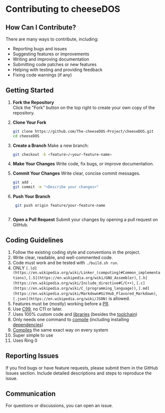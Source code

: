 # Contributing to cheeseDOS

## How Can I Contribute?

There are many ways to contribute, including:

- Reporting bugs and issues  
- Suggesting features or improvements  
- Writing and improving documentation  
- Submitting code patches or new features  
- Helping with testing and providing feedback
- Fixing code warnings (if any)

## Getting Started

1. **Fork the Repository**  
   Click the "Fork" button on the top right to create your own copy of the repository.

2. **Clone Your Fork**  
   ```bash
   git clone https://github.com/The-cheeseDOS-Project/cheeseDOS.git
   cd cheeseDOS
   ```

3. **Create a Branch**
   Make a new branch:
   ```bash
   git checkout -b <feature>/<your-feature-name>
   ```

4. **Make Your Changes**
   Write code, fix bugs, or improve documentation.

5. **Commit Your Changes**
   Write clear, concise commit messages.
   ```bash
   git add .
   git commit -m "<Describe your changes>"
   ```

6. **Push Your Branch**
   ```bash
    git push origin feature/your-feature-name
    
7. **Open a Pull Request**
    Submit your changes by opening a pull request on GitHub.

## Coding Guidelines
1.  Follow the existing coding style and conventions in the project.
2.  Write clear, readable, and well-commented code.
3.  Code must work and be tested with `./build.sh run`.
4.  ONLY `[.ld](https://en.wikipedia.org/wiki/Linker_(computing)#Common_implementations)`, `[.S](https://en.wikipedia.org/wiki/GNU_Assembler)`, `[.h](https://en.wikipedia.org/wiki/Include_directive#C/C++)`, `[.c](https://en.wikipedia.org/wiki/C_(programming_language))`, `[.md](https://en.wikipedia.org/wiki/Markdown#GitHub_Flavored_Markdown)`, `[.json](https://en.wikipedia.org/wiki/JSON)` is allowed.
5.  Features must be (mostly) working before a [PR](https://en.wikipedia.org/wiki/Distributed_version_control#Pull_requests).
6.  Use [C99](https://en.wikipedia.org/wiki/C99), no C11 or later.
7.  Uses 100% custom code and [libraries](https://en.wikipedia.org/wiki/Library_(computing)) (besides the [toolchain](https://en.wikipedia.org/wiki/Toolchain))
8.  Only needs one command to [compile](https://en.wikipedia.org/wiki/Command_(computing)) (including installing [dependencies](https://www.sonatype.com/resources/articles/what-are-software-dependencies))
9.  [Compiles](https://en.wikipedia.org/wiki/Compiler) the same exact way on every system
10. Super simple to use
11. Uses Ring 0
 
## Reporting Issues
If you find bugs or have feature requests, please submit them in the GitHub Issues section. Include detailed descriptions and steps to reproduce the issue.

## Communication
For questions or discussions, you can open an issue.
